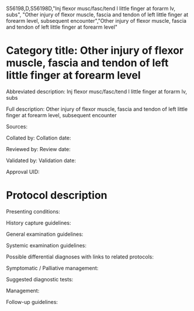 S56198,D,S56198D,"Inj flexor musc/fasc/tend l little finger at forarm lv, subs", "Other injury of flexor muscle, fascia and tendon of left little finger at forearm level, subsequent encounter","Other injury of flexor muscle, fascia and tendon of left little finger at forearm level"
# Category title: Other injury of flexor muscle, fascia and tendon of left little finger at forearm level

Abbreviated description: Inj flexor musc/fasc/tend l little finger at forarm lv, subs

Full description: Other injury of flexor muscle, fascia and tendon of left little finger at forearm level, subsequent encounter

Sources:

Collated by:
Collation date:

Reviewed by:
Review date:

Validated by:
Validation date:

Approval UID:

# Protocol description

Presenting conditions:

History capture guidelines:

General examination guidelines:

Systemic examination guidelines:

Possible differential diagnoses with links to related protocols:

Symptomatic / Palliative management:

Suggested diagnostic tests:

Management:

Follow-up guidelines:
